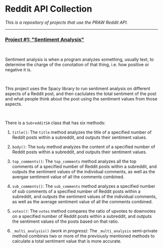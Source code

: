 # **Reddit API Collection**

*This is a repository of projects that use the PRAW Reddit API.*
___

### <u> Project #1: "Sentiment Analysis" </u>

<br>

Sentiment analysis is when a program analyzes something, usually text, to determine the charge of the conotation of that thing, i.e. how positive or negative it is.

<br>

This project uses the Spacy library to run sentiment analysis on different aspects of a Reddit post, and then caclulates the total sentiment of the post and what people think about the post using the sentiment values from those aspects.

<br>

There is a `SubredditSA` class that has six methods:

1. `title()`: The `title` method analyzes the title of a specified number of Reddit posts within a subreddit, and outputs their sentiment values.

2. `body()`: The `body` method analyzes the content of a specified number of Reddit posts within a subreddit, and outputs their sentiment values.

3. `top_comments()`: The `top_comments` method analyzes all the top comments of a specified number of Reddit posts within a subreddit, and outputs the sentiment values of the individual comments, as well as the avergae sentiment value of all the comments combined.

4. `sub_comments()`: The `sub_comments` method analyzes a specified number of sub comments of a specified number of Reddit posts within a subreddit, and outputs the sentiment values of the individual comments, as well as the average sentiment value of all the comments combined.

5. `votes()`: The `votes` method compares the ratio of upvotes to downvotes on a specified number of Reddit posts within a subreddit, and outputs the sentiment values of the posts based on that ratio.

6. `_multi_analysis()` *(work in progress)*: The `_multi_analysis` semi-private method combines two or more of the previously mentioned methods to calculate a total sentiment value that is more accurate.
